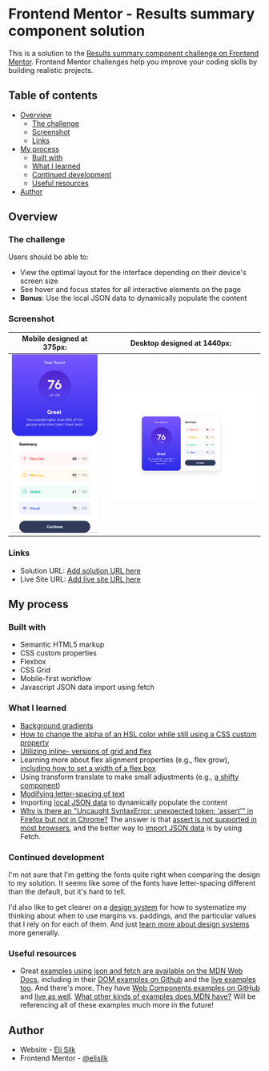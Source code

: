 # Frontend Mentor - Results summary component solution

This is a solution to the [Results summary component challenge on Frontend Mentor](https://www.frontendmentor.io/challenges/results-summary-component-CE_K6s0maV). Frontend Mentor challenges help you improve your coding skills by building realistic projects.

## Table of contents

- [Overview](#overview)
  - [The challenge](#the-challenge)
  - [Screenshot](#screenshot)
  - [Links](#links)
- [My process](#my-process)
  - [Built with](#built-with)
  - [What I learned](#what-i-learned)
  - [Continued development](#continued-development)
  - [Useful resources](#useful-resources)
- [Author](#author)

## Overview

### The challenge

Users should be able to:

- View the optimal layout for the interface depending on their device's screen size
- See hover and focus states for all interactive elements on the page
- **Bonus**: Use the local JSON data to dynamically populate the content

### Screenshot

|  Mobile designed at 375px:   |  Desktop designed at 1440px:  |
| :--------------------------: | :---------------------------: |
| ![](./screenshot-mobile.png) | ![](./screenshot-desktop.png) |

### Links

- Solution URL: [Add solution URL here](https://your-solution-url.com)
- Live Site URL: [Add live site URL here](https://your-live-site-url.com)

## My process

### Built with

- Semantic HTML5 markup
- CSS custom properties
- Flexbox
- CSS Grid
- Mobile-first workflow
- Javascript JSON data import using fetch

### What I learned

- [Background gradients](https://developer.mozilla.org/en-US/docs/Web/CSS/gradient/linear-gradient)
- [How to change the alpha of an HSL color while still using a CSS custom property](https://stackoverflow.com/questions/76173508/how-to-change-alpha-of-an-hsl-color-if-the-color-comes-from-a-css-custom-propert)
- [Utilizing inline- versions of grid and flex](https://stackoverflow.com/questions/66948139/how-to-prevent-css-grid-from-taking-up-full-width)
- Learning more about flex alignment properties (e.g., flex grow), [including how to set a width of a flex box](https://stackoverflow.com/questions/29885284/how-to-set-a-fixed-width-column-with-css-flexbox)
- Using transform translate to make small adjustments (e.g., [a shifty component](https://www.joshwcomeau.com/css/pixel-perfection/))
- [Modifying letter-spacing of text](https://developer.mozilla.org/en-US/docs/Web/CSS/letter-spacing)
- Importing [local JSON data](https://developer.mozilla.org/en-US/docs/Web/API/Response/json) to dynamically populate the content
- [Why is there an "Uncaught SyntaxError: unexpected token: 'assert'" in Firefox but not in Chrome?](https://stackoverflow.com/questions/74612444/problem-with-import-json-in-firefox-but-in-other-browsers-it-work) The answer is that [assert is not supported in most browsers](https://developer.mozilla.org/en-US/docs/Web/JavaScript/Reference/Statements/import#browser_compatibility), and the better way to [import JSON data](https://www.freecodecamp.org/news/how-to-read-json-file-in-javascript/) is by using Fetch.

### Continued development

I'm not sure that I'm getting the fonts quite right when comparing the design to my solution. It seems like some of the fonts have letter-spacing different than the default, but it's hard to tell.

I'd also like to get clearer on a [design system](https://www.figma.com/design-systems/) for how to systematize my thinking about when to use margins vs. paddings, and the particular values that I rely on for each of them. And just [learn more about design systems](https://help.figma.com/hc/en-us/articles/14552901442839-Overview-Introduction-to-design-systems) more generally.

### Useful resources

- Great [examples using json and fetch are available on the MDN Web Docs](https://developer.mozilla.org/en-US/docs/Web/API/Response/json), including in their [DOM examples on Github](https://github.com/mdn/dom-examples/) and the [live examples too](https://mdn.github.io/dom-examples/). And there's more. They have [Web Components examples on GitHub]() and [live as well](https://mdn.github.io/web-components-examples/). [What other kinds of examples does MDN have?](https://developer.mozilla.org/en-US/) Will be referencing all of these examples much more in the future!

## Author

- Website - [Eli Silk](https://github.com/elisilk)
- Frontend Mentor - [@elisilk](https://www.frontendmentor.io/profile/elisilk)
